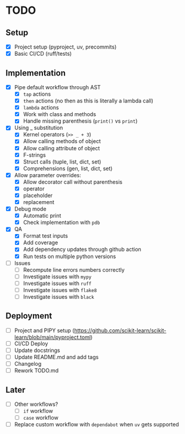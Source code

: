 # TODO

## Setup

- [x] Project setup (pyproject, uv, precommits)
- [x] Basic CI/CD (ruff/tests)

## Implementation

- [x] Pipe default workflow through AST
  - [x] `tap` actions
  - [x] `then` actions (no then as this is literally a lambda call)
  - [x] `lambda` actions
  - [x] Work with class and methods
  - [x] Handle missing parenthesis (`print()` vs `print`)
- [x] Using _ substitution
  - [x] Kernel operators (`>> _ + 3`)
  - [x] Allow calling methods of object
  - [x] Allow calling attribute of object
  - [x] F-strings
  - [x] Struct calls (tuple, list, dict, set)
  - [x] Comprehensions (gen, list, dict, set)
- [x] Allow parameter overrides:
  - [x] Allow decorator call without parenthesis
  - [x] operator
  - [x] placeholder
  - [x] replacement
- [x] Debug mode
  - [x] Automatic print
  - [x] Check implementation with `pdb`
- [x] QA
  - [x] Format test inputs
  - [x] Add coverage
  - [x] Add dependency updates through github action
  - [x] Run tests on multiple python versions
- [ ] Issues
  - [ ] Recompute line errors numbers correctly
  - [ ] Investigate issues with `mypy`
  - [ ] Investigate issues with `ruff`
  - [ ] Investigate issues with `flake8`
  - [ ] Investigate issues with `black`

## Deployment

- [ ] Project and PIPY setup (<https://github.com/scikit-learn/scikit-learn/blob/main/pyproject.toml>)
- [ ] CI/CD Deploy
- [ ] Update docstrings
- [ ] Update README.md and add tags
- [ ] Changelog
- [ ] Rework TODO.md

## Later

- [ ] Other workflows?
  - [ ] `if` workflow
  - [ ] `case` workflow
- [ ] Replace custom workflow with `dependabot` when `uv` gets supported
